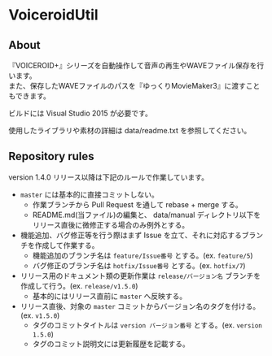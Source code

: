 # VoiceroidUtil

## About

『VOICEROID+』シリーズを自動操作して音声の再生やWAVEファイル保存を行います。  
また、保存したWAVEファイルのパスを『ゆっくりMovieMaker3』に渡すこともできます。

ビルドには Visual Studio 2015 が必要です。

使用したライブラリや素材の詳細は data/readme.txt を参照してください。

## Repository rules

version 1.4.0 リリース以降は下記のルールで作業しています。

* `master` には基本的に直接コミットしない。
    * 作業ブランチから Pull Request を通して rebase + merge する。
    * README.md(当ファイル)の編集と、 data/manual ディレクトリ以下をリリース直後に微修正する場合のみ例外とする。
* 機能追加、バグ修正等を行う際はまず Issue を立て、それに対応するブランチを作成して作業する。
    * 機能追加のブランチ名は `feature/Issue番号` とする。(ex. `feature/5`)
    * バグ修正のブランチ名は `hotfix/Issue番号` とする。(ex. `hotfix/7`)
* リリース用のドキュメント類の更新作業は `release/バージョン名` ブランチを作成して行う。(ex. `release/v1.5.0`)
    * 基本的にはリリース直前に `master` へ反映する。
* リリース直後、対象の `master` コミットからバージョン名のタグを付ける。(ex. `v1.5.0`)
    * タグのコミットタイトルは `version バージョン番号` とする。(ex. `version 1.5.0`)
    * タグのコミット説明文には更新履歴を記載する。
